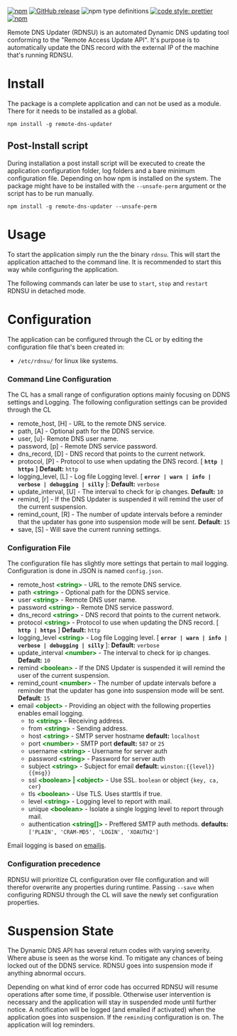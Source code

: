 [![npm](https://img.shields.io/npm/v/remote-dns-updater.svg?style=flat-square)](https://www.npmjs.com/package/instance-locker)
[![GitHub release](https://img.shields.io/github/release/idono87/remote-dns-updater.svg?style=flat-square)](https://github.com/Idono87/remote-dns-updater)
![npm type definitions](https://img.shields.io/npm/types/remote-dns-updater.svg?style=flat-square)
[![code style: prettier](https://img.shields.io/badge/code_style-prettier-ff69b4.svg?style=flat-square)](https://github.com/prettier/prettier)
[![npm](https://img.shields.io/npm/l/remote-dns-updater.svg?style=flat-square)](https://github.com/Idono87/remote-dns-updater/blob/master/LICENSE.md)

Remote DNS Updater (RDNSU) is an automated Dynamic DNS updating tool conforming to the "Remote Access Update API". It's purpose is to automatically update the DNS record with the external IP of the machine that's running RDNSU.

# Install

The package is a complete application and can not be used as a module. There for it needs to be installed as a global.

```
npm install -g remote-dns-updater
```

## Post-Install script

During installation a post install script will be executed to create the application configuration folder, log folders and a bare minimum configuration file. Depending on how npm is installed on the system. The package might have to be installed with the `--unsafe-perm` argument or the script has to be run manually.

```
npm install -g remote-dns-updater --unsafe-perm
```

# Usage

To start the application simply run the the binary `rdnsu`. This will start the application attached to the command line. It is recommended to start this way while configuring the application.

The following commands can later be use to `start`, `stop` and `restart` RDNSU in detached mode.

# Configuration

The application can be configured through the CL or by editing the configuration file that's been created in:

- `/etc/rdnsu/` for linux like systems.

### Command Line Configuration

The CL has a small range of configuration options mainly focusing on DDNS settings and Logging. The following configuration settings can be provided through the CL

- remote_host, [H] - URL to the remote DNS service.
- path, [A] - Optional path for the DDNS service.
- user, [u]- Remote DNS user name.
- password, [p] - Remote DNS service password.
- dns_record, [D] - DNS record that points to the current network.
- protocol, [P] - Protocol to use when updating the DNS record. [ __`http | https`__ ] **Default:** `http`
- logging_level, [L] - Log file Logging level. [ __`error | warn | info | verbose | debugging | silly`__ ]: **Default:** `verbose`
- update_interval, [U] - The interval to check for ip changes. **Default:** `10`
- remind, [r] - If the DNS Updater is suspended it will remind the user of the current suspension.
- remind_count, [R] - The number of update intervals before a reminder that the updater has gone into suspension mode will be sent. **Default**: `15`
- save, [S] - Will save the current running settings.

### Configuration File

The configuration file has slightly more settings that pertain to mail logging. Configuration is done in JSON is named `config.json`.

- remote_host <span style="color:green; font-weight: bold;">\<string></span> - URL to the remote DNS service.
- path <span style="color:green; font-weight: bold;">\<string></span> - Optional path for the DDNS service.
- user <span style="color:green; font-weight: bold;">\<string></span> - Remote DNS user name.
- password <span style="color:green; font-weight: bold;">\<string></span> - Remote DNS service password.
- dns_record <span style="color:green; font-weight: bold;">\<string></span> - DNS record that points to the current network.
- protocol <span style="color:green; font-weight: bold;">\<string></span> - Protocol to use when updating the DNS record. [ __`http | https`__ ] **Default:** `http`
- logging_level <span style="color:green; font-weight: bold;">\<string></span> - Log file Logging level. [ __`error | warn | info | verbose | debugging | silly`__ ]: **Default:** `verbose`
- update_interval <span style="color:green; font-weight: bold;">\<number></span> - The interval to check for ip changes. **Default:** `10`
- remind <span style="color:green; font-weight: bold;">\<boolean></span> - If the DNS Updater is suspended it will remind the user of the current suspension.
- remind_count <span style="color:green; font-weight: bold;">\<number></span> - The number of update intervals before a reminder that the updater has gone into suspension mode will be sent. **Default**: `15`
- email <span style="color:green; font-weight: bold;">\<object></span> - Providing an object with the following properties enables email logging.
  - to <span style="color:green; font-weight: bold;">\<string></span> - Receiving address.
  - from <span style="color:green; font-weight: bold;">\<string></span> - Sending address.
  - host <span style="color:green; font-weight: bold;">\<string></span> - SMTP server hostname **default:** `localhost`
  - port <span style="color:green; font-weight: bold;">\<number></span> - SMTP port **default:** `587` or `25`
  - username <span style="color:green; font-weight: bold;">\<string></span> - Username for server auth
  - password <span style="color:green; font-weight: bold;">\<string></span> - Password for server auth
  - subject <span style="color:green; font-weight: bold;">\<string></span> - Subject for email **default:** `winston:{{level}}{{msg}}`
  - ssl <span style="color:green; font-weight: bold;">\<boolean> | \<object></span> - Use SSL. `boolean` or object `{key, ca, cer}`
  - tls <span style="color:green; font-weight: bold;">\<boolean></span> - Use TLS. Uses starttls if true.
  - level <span style="color:green; font-weight: bold;">\<string></span> - Logging level to report with mail.
  - unique <span style="color:green; font-weight: bold;">\<boolean></span> - Isolate a single logging level to report through mail.
  - authentication <span style="color:green; font-weight: bold;">\<string[]></span> - Preffered SMTP auth methods. **defaults:** `['PLAIN', 'CRAM-MD5', 'LOGIN', 'XOAUTH2']`

Email logging is based on [emailjs](https://github.com/eleith/emailjs).

### Configuration precedence

RDNSU will prioritize CL configuration over file configuration and will therefor overwrite any properties during runtime. Passing `--save` when configuring RDNSU through the CL will save the newly set configuration properties.

# Suspension State

The Dynamic DNS API has several return codes with varying severity. Where abuse is seen as the worse kind. To mitigate any chances of being locked out of the DDNS service. RDNSU goes into suspension mode if anything abnormal occurs.

Depending on what kind of error code has occurred RDNSU will resume operations after some time, if possible. Otherwise user intervention is necessary and the application will stay in suspended mode until further notice. A notification will be logged (and emailed if activated) when the application goes into suspension. If the `reminding` configuration is on. The application will log reminders.
